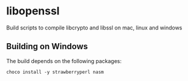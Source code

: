 # libopenssl
Build scripts to compile libcrypto and libssl on mac, linux and windows

## Building on Windows

The build depends on the following packages:
```
choco install -y strawberryperl nasm
```
